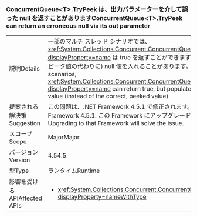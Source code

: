 ### <a name="concurrentqueuelttgttrypeek-can-return-an-erroneous-null-via-its-out-parameter"></a><span data-ttu-id="3c695-101">ConcurrentQueue&lt;T&gt;.TryPeek は、出力パラメーターを介して誤った null を返すことがあります</span><span class="sxs-lookup"><span data-stu-id="3c695-101">ConcurrentQueue&lt;T&gt;.TryPeek can return an erroneous null via its out parameter</span></span>

|   |   |
|---|---|
|<span data-ttu-id="3c695-102">説明</span><span class="sxs-lookup"><span data-stu-id="3c695-102">Details</span></span>|<span data-ttu-id="3c695-103">一部のマルチ スレッド シナリオでは、<xref:System.Collections.Concurrent.ConcurrentQueue%601.TryPeek(%600@)?displayProperty=name> は true を返すことができますが、出力パラメーターに (正しいピーク値の代わりに) null 値を入れることがあります。</span><span class="sxs-lookup"><span data-stu-id="3c695-103">In some multi-threaded scenarios, <xref:System.Collections.Concurrent.ConcurrentQueue%601.TryPeek(%600@)?displayProperty=name> can return true, but populate the out parameter with a null value (instead of the correct, peeked value).</span></span>|
|<span data-ttu-id="3c695-104">提案される解決策</span><span class="sxs-lookup"><span data-stu-id="3c695-104">Suggestion</span></span>|<span data-ttu-id="3c695-105">この問題は、.NET Framework 4.5.1 で修正されます。</span><span class="sxs-lookup"><span data-stu-id="3c695-105">This issue is fixed in the .NET Framework 4.5.1.</span></span> <span data-ttu-id="3c695-106">この Framework にアップグレードすると、問題が解決されます。</span><span class="sxs-lookup"><span data-stu-id="3c695-106">Upgrading to that Framework will solve the issue.</span></span>|
|<span data-ttu-id="3c695-107">スコープ</span><span class="sxs-lookup"><span data-stu-id="3c695-107">Scope</span></span>|<span data-ttu-id="3c695-108">Major</span><span class="sxs-lookup"><span data-stu-id="3c695-108">Major</span></span>|
|<span data-ttu-id="3c695-109">バージョン</span><span class="sxs-lookup"><span data-stu-id="3c695-109">Version</span></span>|<span data-ttu-id="3c695-110">4.5</span><span class="sxs-lookup"><span data-stu-id="3c695-110">4.5</span></span>|
|<span data-ttu-id="3c695-111">型</span><span class="sxs-lookup"><span data-stu-id="3c695-111">Type</span></span>|<span data-ttu-id="3c695-112">ランタイム</span><span class="sxs-lookup"><span data-stu-id="3c695-112">Runtime</span></span>|
|<span data-ttu-id="3c695-113">影響を受ける API</span><span class="sxs-lookup"><span data-stu-id="3c695-113">Affected APIs</span></span>|<ul><li><xref:System.Collections.Concurrent.ConcurrentQueue%601.TryPeek(%600@)?displayProperty=nameWithType></li></ul>|

